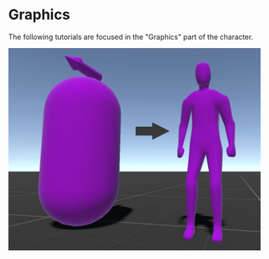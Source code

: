 # Graphics

The following  tutorials are focused in the "Graphics" part of the character.

![](../../.gitbook/assets/imagen%20%2820%29.png)




